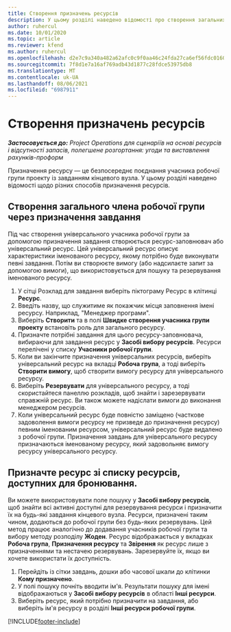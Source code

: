 ```yaml
---
title: Створення призначень ресурсів
description: У цьому розділі наведено відомості про створення загальних і іменованих призначень ресурсів.
author: ruhercul
ms.date: 10/01/2020
ms.topic: article
ms.reviewer: kfend
ms.author: ruhercul
ms.openlocfilehash: d2e7c9a340a482a62afc0c9f0aa46c24fda27ca6ef56fdc0160f06af846c0b53
ms.sourcegitcommit: 7f8d1e7a16af769adb43d1877c28fdce53975db8
ms.translationtype: MT
ms.contentlocale: uk-UA
ms.lasthandoff: 08/06/2021
ms.locfileid: "6987911"
---
```

# <a name="create-resource-assignments"></a>Створення призначень ресурсів

_**Застосовується до:** Project Operations для сценаріїв на основі ресурсів і відсутності запасів, полегшене розгортання: угоди та виставлення рахунків-проформ_


Призначення ресурсу — це безпосереднє поєднання учасника робочої групи проекту із завданням кінцевого вузла. У цьому розділі наведено відомості щодо різних способів призначення ресурсів.

## <a name="create-a-generic-team-member-through-task-assignment"></a>Створення загального члена робочої групи через призначення завдання


Під час створення універсального учасника робочої групи за допомогою призначення завдання створюється ресурс-заповнювач або універсальний ресурс. Цей універсальний ресурс описує характеристики іменованого ресурсу, якому потрібно буде виконувати певні завдання. Потім ви створюєте вимогу (або надсилаєте запит за допомогою вимоги), що використовується для пошуку та резервування іменованого ресурсу.

1. У сітці Розклад для завдання виберіть піктограму Ресурс в клітинці **Ресурс**.
2. Введіть назву, що служитиме як покажчик місця заповнення імені ресурсу. Наприклад, "Менеджер програми".
3. Виберіть **Створити** та в полі **Швидке створення учасника групи проекту** встановіть роль для загального ресурсу.
4. Призначте потрібні завдання для цього ресурсу-заповнювача, вибираючи для завдання ресурс у **Засобі вибору ресурсів**. Ресурси перелічені у списку **Учасники робочої групи**.
5. Коли ви закінчите призначення універсальних ресурсів, виберіть універсальний ресурс на вкладці **Робоча група**, а тоді виберіть **Створити вимогу**, щоб створити вимогу ресурсу для універсального ресурсу.
6. Виберіть **Резервувати** для універсального ресурсу, а тоді скористайтеся панеллю розкладів, щоб знайти і зарезервувати справжній ресурс. Ви також можете надіслати вимоги до виконання менеджером ресурсів.
7. Коли універсальний ресурс буде повністю заміщено (часткове задоволення вимоги ресурсу не призведе до призначення ресурсу) певним іменованим ресурсом, універсальний ресурс буде видалено з робочої групи. Призначення завдань для універсального ресурсу призначаються іменованому ресурсу, який задовольняє вимогу ресурсу універсального ресурсу.

## <a name="assign-a-named-resource-from-the-list-of-all-bookable-resources"></a>Призначте ресурс зі списку ресурсів, доступних для бронювання.

Ви можете використовувати поле пошуку у **Засобі вибору ресурсів**, щоб знайти всі активні доступні для резервування ресурси і призначити їх на будь-які завдання кінцевого вузла. Ресурси, призначені таким чином, додаються до робочої групи без будь-яких резервувань. Цей метод працює аналогічно до додавання учасників робочої групи та вибору методу розподілу **Жоден**. Ресурс відображається у вкладках **Робоча група**, **Призначення ресурсу** та **Звірення** як ресурс лише з призначеннями та нестачею резервувань. Зарезервуйте їх, якщо ви хочете використати їх доступність.

1. Перейдіть із сітки завдань, дошки або часової шкали до клітинки **Кому призначено**.
2. У полі пошуку почніть вводити ім'я. Результати пошуку для імені відображаються у **Засобі вибору ресурсів** в області **Інші ресурси**.
3. Виберіть ресурс, який потрібно призначити на завдання, або виберіть ім'я ресурсу в розділі **Інші ресурси робочої групи**.


[!INCLUDE[footer-include](../includes/footer-banner.md)]